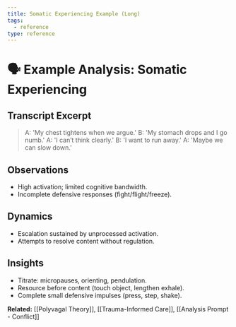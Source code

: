 ```yaml
---
title: Somatic Experiencing Example (Long)
tags:
  - reference
type: reference
---
```


<!-- @format -->

# 🗣 Example Analysis: Somatic Experiencing

## Transcript Excerpt

> A: 'My chest tightens when we argue.'
> B: 'My stomach drops and I go numb.'
> A: 'I can’t think clearly.'
> B: 'I want to run away.'
> A: 'Maybe we can slow down.'

## Observations

- High activation; limited cognitive bandwidth.
- Incomplete defensive responses (fight/flight/freeze).

## Dynamics

- Escalation sustained by unprocessed activation.
- Attempts to resolve content without regulation.

## Insights

- Titrate: micropauses, orienting, pendulation.
- Resource before content (touch object, lengthen exhale).
- Complete small defensive impulses (press, step, shake).

**Related:** [[Polyvagal Theory]], [[Trauma-Informed Care]], [[Analysis Prompt - Conflict]]
